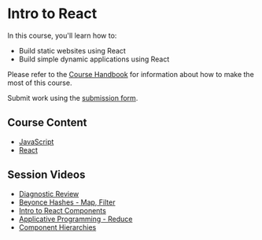 # Intro to React

In this course, you'll learn how to:

* Build static websites using React
* Build simple dynamic applications using React

Please refer to the [Course Handbook](/handbook) for information about how to make the most of this course.

Submit work using the [submission form](https://forms.gle/mCfsMF8NPMsnEDow5).

## Course Content

* [JavaScript](/js)
* [React](/react)

## Session Videos

* [Diagnostic Review](https://youtu.be/LCbKqt5ESA8)
* [Beyonce Hashes - Map, Filter](https://youtu.be/sc_VUq_4Qlc)
* [Intro to React Components](https://youtu.be/VeZUH-s7iEs)
* [Applicative Programming - Reduce](https://youtu.be/g3GGEPGmJHs)
* [Component Hierarchies](https://youtu.be/HUX0jjvGzqQ)
